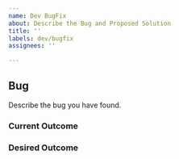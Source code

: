 ```yaml
---
name: Dev BugFix
about: Describe the Bug and Proposed Solution
title: ''
labels: dev/bugfix
assignees: ''

---
```


## Bug

Describe the bug you have found.

### Current Outcome

### Desired Outcome
